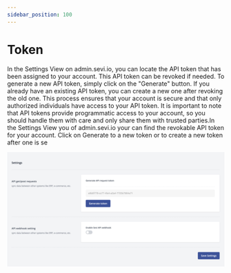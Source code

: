 ```yaml
---
sidebar_position: 100
---
```

# Token

In the Settings View on admin.sevi.io, you can locate the API token that has been assigned to your account. This API token can be revoked if needed. To generate a new API token, simply click on the "Generate" button. If you already have an existing API token, you can create a new one after revoking the old one. This process ensures that your account is secure and that only authorized individuals have access to your API token. It is important to note that API tokens provide programmatic access to your account, so you should handle them with care and only share them with trusted parties.In the Settings View you of admin.sevi.io your can find the revokable API token for your account. Click on Generate to a new token or to create a new token after one is se



![1679667120345](image/APItoken/1679667120345.png)
